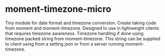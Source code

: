 # moment-timezone-micro
Tiny module for date format and timezone conversion. Create taking code from moment and moment-timezone. Designed to use in lightweight clients that requires timezone awareness. Timezone handling if done using timezone packed string from moment-timezone. This string can be supplied to client using from a setting json or from a server running moment-timezone.
